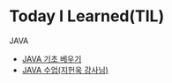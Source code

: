 # Today I Learned(TIL)

JAVA

- [JAVA 기초 베우기](https://github.com/Louis425/TIL/blob/main/JAVA/JAVA%20%EA%B8%B0%EC%B4%88%20%EB%B0%B0%EC%9A%B0%EA%B8%B0.md)
- [JAVA 수업(지헌욱 강사님)](<https://github.com/Louis425/TIL/blob/main/JAVA/%EC%9E%90%EB%B0%94%20%EC%88%98%EC%97%85%20(%EC%A7%80%ED%97%8C%EA%B5%AD%20%EA%B0%95%EC%82%AC%EB%8B%98).md>)
